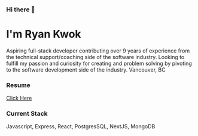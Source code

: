 ### Hi there 👋

# I'm Ryan Kwok
Aspiring full-stack developer contributing over 9 years of experience from the technical support/coaching side of the software industry. Looking to fulfill my passion and curiosity for creating and problem solving by pivoting to the software development side of the industry.
Vancouver, BC

### Resume
[Click Here](https://resume.creddle.io/resume/8xbo4kbd6hl)

### Current Stack
Javascript, Express, React, PostgresSQL, NextJS, MongoDB


<!--
**kaj-kwok/kaj-kwok** is a ✨ _special_ ✨ repository because its `README.md` (this file) appears on your GitHub profile.

Here are some ideas to get you started:

- 🔭 I’m currently working on ...
- 🌱 I’m currently learning ...
- 👯 I’m looking to collaborate on ...
- 🤔 I’m looking for help with ...
- 💬 Ask me about ...
- 📫 How to reach me: ...
- 😄 Pronouns: ...
- ⚡ Fun fact: ...
-->
